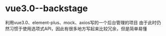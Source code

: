 # vue3.0--backstage
利用vue3.0、element-plus、mock、axios写的一个后台管理的项目 由于此时仍然习惯于使用选项式API，因此有很多地方写起来比较冗余，但是简单易懂
